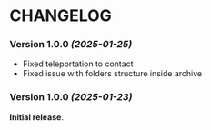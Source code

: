 # CHANGELOG

### Version 1.0.0 *(2025-01-25)*
* Fixed teleportation to contact
* Fixed issue with folders structure inside archive

### Version 1.0.0 *(2025-01-23)*
**Initial release**.
